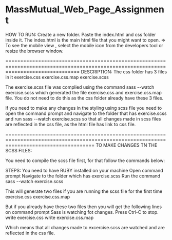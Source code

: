 # MassMutual_Web_Page_Assignment

HOW TO RUN:
Create a new folder.
Paste the index.html and css folder inside it.
The index.html is the main html file that you might want to open.  => To see the mobile view , select the mobile icon from the developers tool or resize the browser window.




=====================================================================================================================================
DESCRIPTION:
The css folder has 3 files in it
exercise.css
exercise.css.map
exercise.scss

The exercise.scss file was complied using the command sass --watch exercise.scss which generated the file exercise.css and exercise.css.map  file.
You do not need to do this as the css folder already have these 3 files.

If you need to make any changes in the styling using scss file you need to open the command prompt and navigate to the folder that has exercise.scss and run sass --watch exercise.scss
so that all changes made in scss files are reflected in the css file, as the html file has link to css file.

==========================================================================================================================================
TO MAKE CHANGES TN THE SCSS FILES:

You need to compile the scss file first, for that follow the commands below:

STEPS:
You need to have RUBY installed on your machine
Open command prompt
Navigate to the folder which has exercise.scss
Run the command sass --watch exercise.scss

This will generate two files if you are running the scss file for the first time
exercise.css
exercise.css.map

But if you already have these two files then you will get the following lines on command prompt
Sass is watching fot changes. Press Ctrl-C to stop.
	write exercise.css
	write exercise.css.map
  
Which means that all changes made to excercise.scss are watched and are reflected in the css file.

